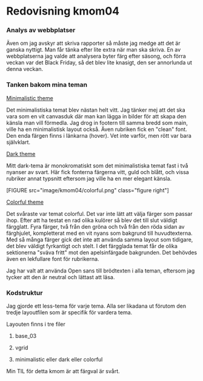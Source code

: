 ---
---
Redovisning kmom04
=========================

### Analys av webbplatser
Även om jag avskyr att skriva rapporter så måste jag medge att det är ganska nyttigt.
Man får tänka efter lite extra när man ska skriva.
En av webbplatserna jag valde att analysera byter färg efter säsong, och förra veckan
var det Black Friday, så det blev lite knasigt, den ser annorlunda ut denna veckan.

### Tanken bakom mina teman

[Minimalistic theme](redovisning/kmom04?style=04_minimalistic)

Det minimalistiska temat blev nästan helt vitt. Jag tänker mej att det ska vara som en vit
canvasduk där man kan lägga in bilder för att skapa den känsla man vill förmedla.
Jag drog in footern till samma bredd som main, ville ha en minimalistisk layout också.
Även rubriken fick en "clean" font. Den enda färgen finns i länkarna (hover). Vet inte varför,
men rött var bara självklart.

[Dark theme](redovisning/kmom04?style=04_dark)

Mitt dark-tema är monokromatiskt som det minimalistiska temat fast i två nyanser av svart.
Här fick fonterna färgerna vitt, guld och blått, och vissa rubriker annat typsnitt eftersom jag
ville ha en mer elegant känsla.

[FIGURE src="image/kmom04/colorful.png" class="figure right"]

[Colorful theme](redovisning/kmom04?style=04_colorful)

Det svåraste var temat colorful. Det var inte lätt att välja färger som passar ihop. Efter att ha
testat en rad olika kulörer så blev det till slut väldigt färgglatt. Fyra färger, två från den
gröna och två från den röda sidan av färghjulet, kompletterat med en vit nyans som bakgrund till
huvudtexterna. Med så många färger gick det inte att använda samma layout som tidigare,
det blev väldigt fyrkantigt och stelt. I det färgglada temat får de olika sektionerna "sväva fritt"
mot den apelsinfärgade bakgrunden. Det behövdes även en lekfullare font för rubrikerna.


Jag har valt att använda Open sans till brödtexten i alla teman,
eftersom jag tycker att den är neutral och lättast att läsa.

### Kodstruktur
Jag gjorde ett less-tema för varje tema. Alla ser likadana ut förutom den tredje layoutfilen
som är specifik för vardera tema.

Layouten finns i tre filer

1. base_03

2. vgrid

3. minimalistic eller dark eller colorful

Min TIL för detta kmom är att färgval är svårt.
